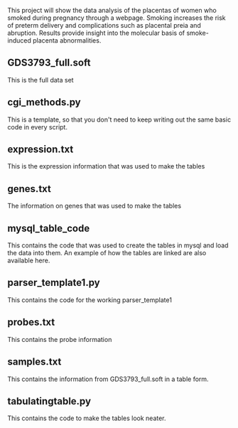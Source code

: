 This project will show the data analysis of the placentas of women who smoked during pregnancy through a webpage.
Smoking increases the risk of preterm delivery and complications such as placental preia and abruption. Results
provide insight into the molecular basis of smoke-induced placenta abnormalities.

## GDS3793_full.soft
This is the full data set

## cgi_methods.py
This is a template, so that you don't need to keep writing out the same basic code in every script.

## expression.txt
This is the expression information that was used to make the tables

## genes.txt
The information on genes that was used to make the tables

## mysql_table_code
This contains the code that was used to create the tables in mysql and load the data into them. 
An example of how the tables are linked are also available here.

## parser_template1.py
This contains the code for the working parser_template1

## probes.txt
This contains the probe information

## samples.txt
This contains the information from GDS3793_full.soft in a table form.

## tabulatingtable.py
This contains the code to make the tables look neater.